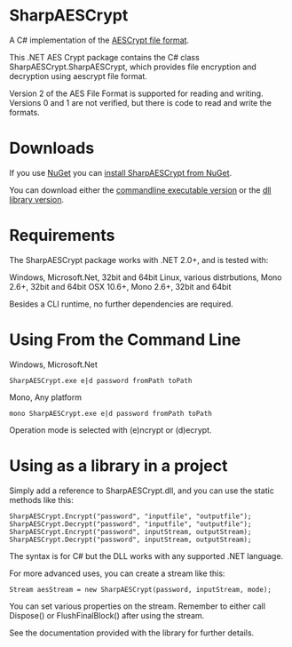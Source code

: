 SharpAESCrypt
=============

A C# implementation of the [AESCrypt file format](http://www.aescrypt.com/).

This .NET AES Crypt package contains the C# class SharpAESCrypt.SharpAESCrypt, which provides file encryption and decryption using aescrypt file format.

Version 2 of the AES File Format is supported for reading and writing. Versions 0 and 1 are not verified, but there is code to read and write the formats.


Downloads
=========

If you use [NuGet](https://www.nuget.org) you can [install SharpAESCrypt from NuGet](https://www.nuget.org/packages/SharpAESCrypt.dll/1.0.0).

You can download either the [commandline executable version](https://github.com/kenkendk/sharpaescrypt/raw/master/Executable/SharpAESCrypt.exe) or the [dll library version](https://github.com/kenkendk/sharpaescrypt/raw/master/Library/SharpAESCrypt.dll).

Requirements
============

The SharpAESCrypt package works with .NET 2.0+, and is tested with:

Windows, Microsoft.Net, 32bit and 64bit
Linux, various distrbutions, Mono 2.6+, 32bit and 64bit
OSX 10.6+, Mono 2.6+, 32bit and 64bit

Besides a CLI runtime, no further dependencies are required.

Using From the Command Line
===========================

Windows, Microsoft.Net

    SharpAESCrypt.exe e|d password fromPath toPath
    
Mono, Any platform

    mono SharpAESCrypt.exe e|d password fromPath toPath
    
Operation mode is selected with (e)ncrypt or (d)ecrypt.


Using as a library in a project
===============================

Simply add a reference to SharpAESCrypt.dll, and you can use the static methods like this:

    SharpAESCrypt.Encrypt("password", "inputfile", "outputfile");
    SharpAESCrypt.Decrypt("password", "inputfile", "outputfile");
    SharpAESCrypt.Encrypt("password", inputStream, outputStream);
    SharpAESCrypt.Decrypt("password", inputStream, outputStream);
    
The syntax is for C# but the DLL works with any supported .NET language.

For more advanced uses, you can create a stream like this:

    Stream aesStream = new SharpAESCrypt(password, inputStream, mode);
You can set various properties on the stream. Remember to either call Dispose() or FlushFinalBlock() after using the stream.

See the documentation provided with the library for further details.

